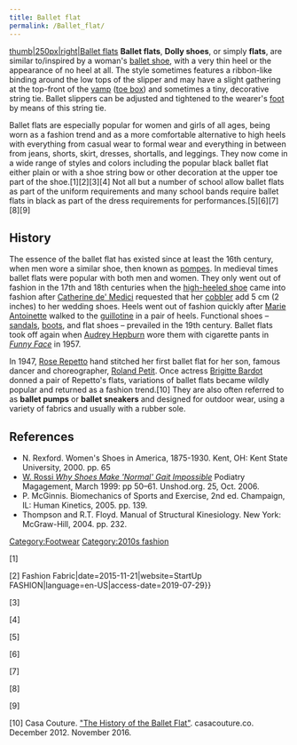 ```yaml
---
title: Ballet flat
permalink: /Ballet_flat/
---
```


[thumb\|250px\|right\|Ballet
flats](/File:Table_full_of_ballerina_shoes.jpg "wikilink") **Ballet
flats**, **Dolly shoes**, or simply **flats**, are similar to/inspired
by a woman's [ballet shoe](/ballet_shoe "wikilink"), with a very thin
heel or the appearance of no heel at all. The style sometimes features a
ribbon-like binding around the low tops of the slipper and may have a
slight gathering at the top-front of the
[vamp](/Shoe#Vamp,_or_upper "wikilink") ([toe box](/toe_box "wikilink"))
and sometimes a tiny, decorative string tie. Ballet slippers can be
adjusted and tightened to the wearer's [foot](/foot "wikilink") by means
of this string tie.

Ballet flats are especially popular for women and girls of all ages,
being worn as a fashion trend and as a more comfortable alternative to
high heels with everything from casual wear to formal wear and
everything in between from jeans, shorts, skirt, dresses, shortalls, and
leggings. They now come in a wide range of styles and colors including
the popular black ballet flat either plain or with a shoe string bow or
other decoration at the upper toe part of the shoe.[1][2][3][4] Not all
but a number of school allow ballet flats as part of the uniform
requirements and many school bands require ballet flats in black as part
of the dress requirements for performances.[5][6][7][8][9]

## History

The essence of the ballet flat has existed since at least the 16th
century, when men wore a similar shoe, then known as
[pompes](/Court_shoe "wikilink"). In medieval times ballet flats were
popular with both men and women. They only went out of fashion in the
17th and 18th centuries when the [high-heeled
shoe](/high-heeled_shoe "wikilink") came into fashion after [Catherine
de' Medici](/Catherine_de'_Medici "wikilink") requested that her
[cobbler](/shoemaking "wikilink") add 5 cm (2 inches) to her wedding
shoes. Heels went out of fashion quickly after [Marie
Antoinette](/Marie_Antoinette "wikilink") walked to the
[guillotine](/guillotine "wikilink") in a pair of heels. Functional
shoes – [sandals](/sandals "wikilink"), [boots](/boots "wikilink"), and
flat shoes – prevailed in the 19th century. Ballet flats took off again
when [Audrey Hepburn](/Audrey_Hepburn "wikilink") wore them with
cigarette pants in *[Funny Face](/Funny_Face "wikilink")* in 1957.

In 1947, [Rose Repetto](/Rose_Repetto "wikilink") hand stitched her
first ballet flat for her son, famous dancer and choreographer, [Roland
Petit](/Roland_Petit "wikilink"). Once actress [Brigitte
Bardot](/Brigitte_Bardot "wikilink") donned a pair of Repetto's flats,
variations of ballet flats became wildly popular and returned as a
fashion trend.[10] They are also often referred to as **ballet pumps**
or **ballet sneakers** and designed for outdoor wear, using a variety of
fabrics and usually with a rubber sole.

## References

-   N. Rexford. Women's Shoes in America, 1875-1930. Kent, OH: Kent
    State University, 2000. pp. 65
-   [W. Rossi *Why Shoes Make 'Normal' Gait
    Impossible*](http://www.unshod.org/pfbc/pfrossi2.htm) Podiatry
    Magagement, March 1999: pp 50–61. Unshod.org. 25, Oct. 2006.
-   P. McGinnis. Biomechanics of Sports and Exercise, 2nd ed. Champaign,
    IL: Human Kinetics, 2005. pp. 139.
-   Thompson and R.T. Floyd. Manual of Structural Kinesiology. New York:
    McGraw-Hill, 2004. pp. 232.

[Category:Footwear](/Category:Footwear "wikilink") [Category:2010s
fashion](/Category:2010s_fashion "wikilink")

[1]

[2] Fashion Fabric\|date=2015-11-21\|website=StartUp
FASHION\|language=en-US\|access-date=2019-07-29}}

[3]

[4]

[5]

[6]

[7]

[8]

[9]

[10] Casa Couture. ["The History of the Ballet
Flat"](https://casacouture.co/2012/12/19/the-history-of-the-ballet-flat/).
casacouture.co. December 2012. November 2016.